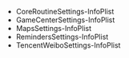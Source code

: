 * CoreRoutineSettings-InfoPlist
* GameCenterSettings-InfoPlist
* MapsSettings-InfoPlist
* RemindersSettings-InfoPlist
* TencentWeiboSettings-InfoPlist
